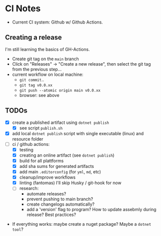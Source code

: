 # CI Notes

- Current CI system: Github w/ Github Actions.

## Creating a release

I'm still learning the basics of GH-Actions.

- Create git tag on the `main` branch
- Click on "Releases" -> "Create a new release", then select the git tag from the previous step...
- current workflow on local machine:
  - `git commit`..
  - `git tag v0.0.xx`
  - `git push --atomic origin main v0.0.xx`
  - browser: see above

## TODOs

- [x] create a published artifact using `dotnet publish`
  - [x] see script `publish.sh`
- [x] add local `dotnet publish` script with single executable (linux) and resource folder
- [ ] ci / github actions:
  - [x] testing
  - [x] creating an online artifact (see `dotnet publish`)
  - [x] build for all plattforms
  - [x] add sha sums for generated artifacts
  - [x] add main `.editorconfig` (for `yml`, `md`, etc)
  - [x] cleanup/improve workflows
  - [x] linting (fantomas) I'll skip Husky / git-hook for now
  - [ ] research:
    - automate releases?
    - prevent pushing to main branch?
    - create changelogs automatically?
    - add a 'version' flag to program? How to update assebmly during release? Best practices?
- If everything works: maybe create a nuget package? Maybe a `dotnet tool`?
